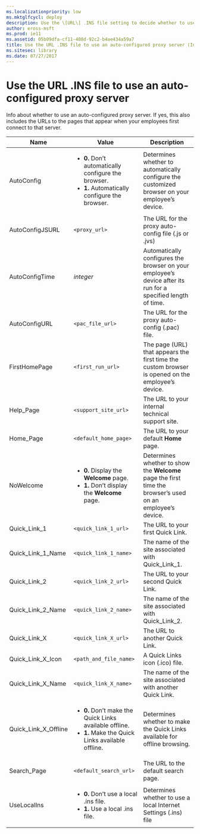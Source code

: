 ```yaml
---
ms.localizationpriority: low
ms.mktglfcycl: deploy
description: Use the \[URL\] .INS file setting to decide whether to use an auto-configured proxy server.
author: eross-msft
ms.prod: ie11
ms.assetid: 05b09dfa-cf11-408d-92c2-b4ae434a59a7
title: Use the URL .INS file to use an auto-configured proxy server (Internet Explorer Administration Kit 11 for IT Pros)
ms.sitesec: library
ms.date: 07/27/2017
---
```



# Use the URL .INS file to use an auto-configured proxy server
Info about whether to use an auto-configured proxy server. If yes, this also includes the URLs to the pages that appear when your employees first connect to that server.

|Name |Value |Description |
|-----|------|------------|
|AutoConfig |<ul><li>**0.** Don’t automatically configure the browser.</li><li>**1.** Automatically configure the browser.</li></ul> |Determines whether to automatically configure the customized browser on your employee’s device. |
|AutoConfigJSURL |`<proxy_url>` |The URL for the proxy auto-config file (.js or .jvs) |
|AutoConfigTime |*integer* |Automatically configures the browser on your employee’s device after its run for a specified length of time. |
|AutoConfigURL |`<pac_file_url>` |The URL for the proxy auto-config (.pac) file. |
|FirstHomePage |`<first_run_url>` |The page (URL) that appears the first time the custom browser is opened on the employee’s device. |
|Help_Page |`<support_site_url>` |The URL to your internal technical support site. |
|Home_Page |`<default_home_page>` |The URL to your default **Home** page. |
|NoWelcome |<ul><li>**0.** Display the **Welcome** page.</li><li>**1.** Don’t display the **Welcome** page.</li></ul> |Determines whether to show the **Welcome** page the first time the browser’s used on an employee’s device. |
|Quick_Link_1 |`<quick_link_1_url>` |The URL to your first Quick Link. |
|Quick_Link_1_Name |`<quick_link_1_name>` |The name of the site associated with Quick_Link_1. |
|Quick_Link_2 |`<quick_link_2_url>` |The URL to your second Quick Link. |
|Quick_Link_2_Name |`<quick_link_2_name>` |The name of the site associated with Quick_Link_2. |
|Quick_Link_X |`<quick_link_X_url>` |The URL to another Quick Link. |
|Quick_Link_X_Icon |`<path_and_file_name>` |A Quick Links icon (.ico) file. |
|Quick_Link_X_Name |`<quick_link_X_name>` |The name of the site associated with another Quick Link. |
|Quick_Link_X_Offline |<ul><li>**0.** Don’t make the Quick Links available offline.</li><li>**1.** Make the Quick Links available offline.</li></ul> |Determines whether to make the Quick Links available for offline browsing. |
|Search_Page |`<default_search_url>` |The URL to the default search page. |
|UseLocalIns |<ul><li>**0.** Don’t use a local .ins file.</li><li>**1.** Use a local .ins file.</li></ul> |Determines whether to use a local Internet Settings (.ins) file |

